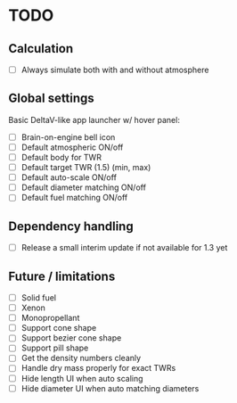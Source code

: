 # TODO

## Calculation

- [ ] Always simulate both with and without atmosphere

## Global settings

Basic DeltaV-like app launcher w/ hover panel:

- [ ] Brain-on-engine bell icon
- [ ] Default atmospheric ON/off
- [ ] Default body for TWR
- [ ] Default target TWR (1.5) (min, max)
- [ ] Default auto-scale ON/off
- [ ] Default diameter matching ON/off
- [ ] Default fuel matching ON/off

## Dependency handling

- [ ] Release a small interim update if not available for 1.3 yet

## Future / limitations

- [ ] Solid fuel
- [ ] Xenon
- [ ] Monopropellant
- [ ] Support cone shape
- [ ] Support bezier cone shape
- [ ] Support pill shape
- [ ] Get the density numbers cleanly
- [ ] Handle dry mass properly for exact TWRs
- [ ] Hide length UI when auto scaling
- [ ] Hide diameter UI when auto matching diameters
